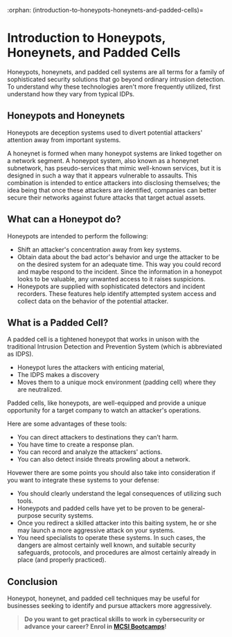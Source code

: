 :orphan:
(introduction-to-honeypots-honeynets-and-padded-cells)=
# Introduction to Honeypots, Honeynets, and Padded Cells
 
Honeypots, honeynets, and padded cell systems are all terms for a family of sophisticated security solutions that go beyond ordinary intrusion detection. To understand why these technologies aren't more frequently utilized, first understand how they vary from typical IDPs.

## Honeypots and Honeynets

Honeypots are deception systems used to divert potential attackers' attention away from important systems.

A honeynet is formed when many honeypot systems are linked together on a network segment. A honeypot system, also known as a honeynet subnetwork, has pseudo-services that mimic well-known services, but it is designed in such a way that it appears vulnerable to assaults. This combination is intended to entice attackers into disclosing themselves; the idea being that once these attackers are identified, companies can better secure their networks against future attacks that target actual assets.

## What can a Honeypot do?

Honeypots are intended to perform the following:

- Shift an attacker's concentration away from key systems.
- Obtain data about the bad actor's behavior and urge the attacker to be on the desired system for an adequate time. This way you could record and maybe respond to the incident. Since the information in a honeypot looks to be valuable, any unwanted access to it raises suspicions.
- Honeypots are supplied with sophisticated detectors and incident recorders. These features help identify attempted system access and collect data on the behavior of the potential attacker.

## What is a Padded Cell?

A padded cell is a tightened honeypot that works in unison with the traditional Intrusion Detection and Prevention System (which is abbreviated as IDPS).

- Honeypot lures the attackers with enticing material,
- The IDPS makes a discovery
- Moves them to a unique mock environment (padding cell) where they are neutralized.

Padded cells, like honeypots, are well-equipped and provide a unique opportunity for a target company to watch an attacker's operations.

Here are some advantages of these tools:

- You can direct attackers to destinations they can’t harm.
- You have time to create a response plan.
- You can record and analyze the attackers' actions.
- You can also detect inside threats prowling about a network.

Hovewer there are some points you should also take into consideration if you want to integrate these systems to your defense:

- You should clearly understand the legal consequences of utilizing such tools.
- Honeypots and padded cells have yet to be proven to be general-purpose security systems.
- Once you redirect a skilled attacker into this baiting system, he or she may launch a more aggressive attack on your systems.
- You need specialists to operate these systems. In such cases, the dangers are almost certainly well known, and suitable security safeguards, protocols, and procedures are almost certainly already in place (and properly practiced).

## Conclusion

Honeypot, honeynet, and padded cell techniques may be useful for businesses seeking to identify and pursue attackers more aggressively.

> **Do you want to get practical skills to work in cybersecurity or advance your career? Enrol in [MCSI Bootcamps](https://www.mosse-institute.com/bootcamps.html)!**